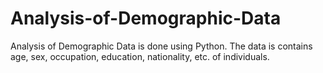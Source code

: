 # Analysis-of-Demographic-Data
Analysis of Demographic Data is done using Python. The data is contains age, sex, occupation, education, nationality, etc. of individuals.
